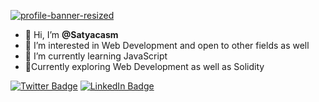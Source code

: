 <a href="https://ibb.co/G0XRSLS"><img src="https://i.ibb.co/G0XRSLS/profile-banner-resized.jpg" alt="profile-banner-resized" border="0"></a>

- 👋 Hi, I’m <strong> @Satyacasm </strong>
- 👀 I’m interested in Web Development and open to other fields as well
- 🌱 I’m currently learning JavaScript
- 🚀Currently exploring Web Development as well as Solidity

[![Twitter Badge](https://img.shields.io/badge/Twitter-Profile-informational?style=flat&logo=twitter&logoColor=white&color=1CA2F1)](https://twitter.com/Satyacasm)
[![LinkedIn Badge](https://img.shields.io/badge/LinkedIn-Profile-informational?style=flat&logo=linkedin&logoColor=white&color=0D76A8)](https://www.linkedin.com/in/satyacasm/)
<!---
Satyam-aka-UltimateST/Satyam-aka-UltimateST is a ✨ special ✨ repository because its `README.md` (this file) appears on your GitHub profile.
You can click the Preview link to take a look at your changes.
--->
